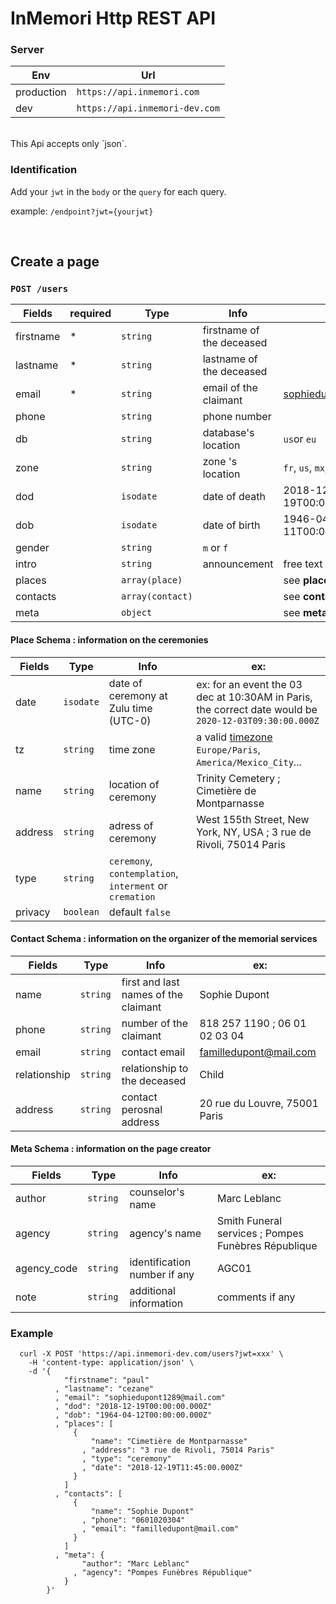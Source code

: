 # InMemori Http REST API  

### Server

| Env        | Url                              |
|------------|----------------------------------|
| production | `https://api.inmemori.com`       |
| dev        | `https://api.inmemori-dev.com`   |

<br/>
This Api accepts only `json`.

### Identification

Add your `jwt` in the `body` or the `query` for each query. 

example: `/endpoint?jwt={yourjwt}`
  
  
<br/>

## Create a page

### `POST /users`


| Fields          | required| Type           | Info                | ex:                            |
|-----------------|---------|----------------|---------------------|--------------------------------|
| firstname       |    *    | `string`       |firstname of the deceased                     |                                |
| lastname        |    *    | `string`       |lastname of the deceased                     |                                |
| email           |    *    | `string`       |email of the claimant                     | sophiedupont1289@mail.com      |
| phone             |         | `string`      | phone number      |       |
| db             |         | `string`      | database's location       | `us`or `eu`       |
| zone             |         | `string`      | zone 's location       | `fr`, `us`, `mx`,`de`, `es`, `be`, `ch`       |
| dod             |         | `isodate`      | date of death       | 2018-12-19T00:00:00.000Z       |
| dob             |         | `isodate`      | date of birth       | 1946-04-11T00:00:00.000Z       |
| gender          |         | `string`       | `m` or `f`          |                                |
| intro          |         | `string`       | announcement          | free text                               |
| places          |         | `array(place)` |                     | see **place** schema           |
| contacts        |         | `array(contact)`|                    | see **contact** schema         |
| meta            |         | `object`       |                     | see **meta** schema            |



#### Place Schema : information on the ceremonies


| Fields          | Type           | Info                | ex:                            |
|-----------------|----------------|---------------------|--------------------------------|
| date            | `isodate`      | date of ceremony at Zulu time (UTC-0)| ex: for an event the 03 dec at 10:30AM in Paris, the correct date would be `2020-12-03T09:30:00.000Z`       |
| tz            | `string`       | time zone| a valid [timezone](https://en.wikipedia.org/wiki/List_of_tz_database_time_zones) `Europe/Paris`, `America/Mexico_City`...  |
| name            | `string`       | location of ceremony| Trinity Cemetery ; Cimetière de Montparnasse      |
| address         | `string`       | adress of ceremony  | West 155th Street, New York, NY, USA ; 3 rue de Rivoli, 75014 Paris 
| type            | `string`       | `ceremony`, `contemplation`, `interment` or `cremation`|     |
| privacy         | `boolean`      | default `false`     |     |



#### Contact Schema : information on the organizer of the memorial services


| Fields          | Type           | Info                | ex:                            |
|-----------------|----------------|---------------------|--------------------------------|
| name            | `string `      |first and last names of the claimant| Sophie Dupont                  |
| phone           | `string `      |number of the claimant                     |818 257 1190 ; 06 01 02 03 04                     |
| email           | `string `      |contact email        |familledupont@mail.com    |
| relationship    | `string `      |relationship to the deceased      |Child    |
| address         | `string `      | contact perosnal address                     |20 rue du Louvre, 75001 Paris         |



#### Meta Schema : information on the page creator


| Fields          | Type           | Info                | ex:                            |
|-----------------|----------------|---------------------|--------------------------------|
| author          | `string `      | counselor's name    | Marc Leblanc                   |
| agency          | `string `      | agency's name       | Smith Funeral services ; Pompes Funèbres République|
| agency_code     | `string `      | identification number if any       | AGC01 |
| note            | `string `      | additional information       | comments if any|



### Example

  ```curl
    curl -X POST 'https://api.inmemori-dev.com/users?jwt=xxx' \
      -H 'content-type: application/json' \
      -d '{ 
              "firstname": "paul"
            , "lastname": "cezane"
            , "email": "sophiedupont1289@mail.com"
            , "dod": "2018-12-19T00:00:00.000Z"
            , "dob": "1964-04-12T00:00:00.000Z"
            , "places": [
                { 
                    "name": "Cimetière de Montparnasse"
                  , "address": "3 rue de Rivoli, 75014 Paris"
                  , "type": "ceremony"
                  , "date": "2018-12-19T11:45:00.000Z"
                }
              ]
            , "contacts": [
                { 
                    "name": "Sophie Dupont"
                  , "phone": "0601020304"
                  , "email": "familledupont@mail.com"
                }
              ] 
            , "meta": {
                  "author": "Marc Leblanc"
                , "agency": "Pompes Funèbres République"
              } 
          }'
  ```
